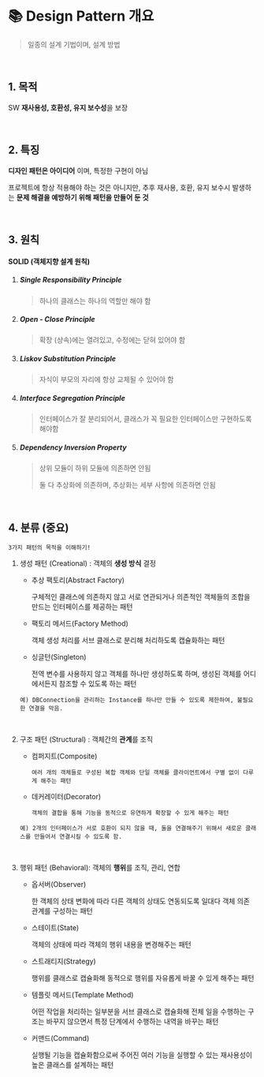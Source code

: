 # 📚 Design Pattern 개요

> 일종의 설계 기법이며, 설계 방법

<br>

## 1. 목적

  SW **재사용성, 호환성, 유지 보수성**을 보장

  <br>

## 2. 특징

  **디자인 패턴은 아이디어** 이며, 특정한 구현이 아님

  프로젝트에 항상 적용해야 하는 것은 아니지만, 추후 재사용, 호환, 유지 보수시 발생하는 **문제 해결을 예방하기 위해 패턴을 만들어 둔 것**

  <br>

## 3. 원칙

  #### SOLID (객체지향 설계 원칙)

  1. ##### Single Responsibility Principle

     > 하나의 클래스는 하나의 역할만 해야 함

  2. ##### Open - Close Principle

     > 확장 (상속)에는 열려있고, 수정에는 닫혀 있어야 함

  3. ##### Liskov Substitution Principle

     > 자식이 부모의 자리에 항상 교체될 수 있어야 함

  4. ##### Interface Segregation Principle

     > 인터페이스가 잘 분리되어서, 클래스가 꼭 필요한 인터페이스만 구현하도록 해야함

  5. ##### Dependency Inversion Property

     > 상위 모듈이 하위 모듈에 의존하면 안됨
     >
     > 둘 다 추상화에 의존하며, 추상화는 세부 사항에 의존하면 안됨

<br>

## 4. 분류 (중요)

`3가지 패턴의 목적을 이해하기!`

1. 생성 패턴 (Creational) : 객체의 **생성 방식** 결정

   - 추상 팩토리(Abstract Factory)

        구체적인 클래스에 의존하지 않고 서로 연관되거나 의존적인 객체들의 조합을 만드는 인터페이스를 제공하는 패턴

   - 팩토리 메서드(Factory Method)
   
        객체 생성 처리를 서브 클래스로 분리해 처리하도록 캡슐화하는 패턴

   - 싱글턴(Singleton)

        전역 변수를 사용하지 않고 객체를 하나만 생성하도록 하며, 생성된 객체를 어디에서든지 참조할 수 있도록 하는 패턴

   ```text
   예) DBConnection을 관리하는 Instance를 하나만 만들 수 있도록 제한하여, 불필요한 연결을 막음.
   ```

   <br>

2. 구조 패턴 (Structural) : 객체간의 **관계**를 조직

   - 컴퍼지트(Composite)

         여러 개의 객체들로 구성된 복합 객체와 단일 객체를 클라이언트에서 구별 없이 다루게 해주는 패턴

   - 데커레이터(Decorator)

         객체의 결합을 통해 기능을 동적으로 유연하게 확장할 수 있게 해주는 패턴

   ```text
   예) 2개의 인터페이스가 서로 호환이 되지 않을 때, 둘을 연결해주기 위해서 새로운 클래스를 만들어서 연결시킬 수 있도록 함.
   ```

   <br>

3. 행위 패턴 (Behavioral): 객체의 **행위**를 조직, 관리, 연합

    - 옵서버(Observer)

         한 객체의 상태 변화에 따라 다른 객체의 상태도 연동되도록 일대다 객체 의존 관계를 구성하는 패턴

    - 스테이트(State)

         객체의 상태에 따라 객체의 행위 내용을 변경해주는 패턴

    - 스트래티지(Strategy)

         행위를 클래스로 캡슐화해 동적으로 행위를 자유롭게 바꿀 수 있게 해주는 패턴

    - 템플릿 메서드(Template Method)

         어떤 작업을 처리하는 일부분을 서브 클래스로 캡슐화해 전체 일을 수행하는 구조는 바꾸지 않으면서 특정 단계에서 수행하는 내역을 바꾸는 패턴

    - 커맨드(Command)

         실행될 기능을 캡슐화함으로써 주어진 여러 기능을 실행할 수 있는 재사용성이 높은 클래스를 설계하는 패턴

